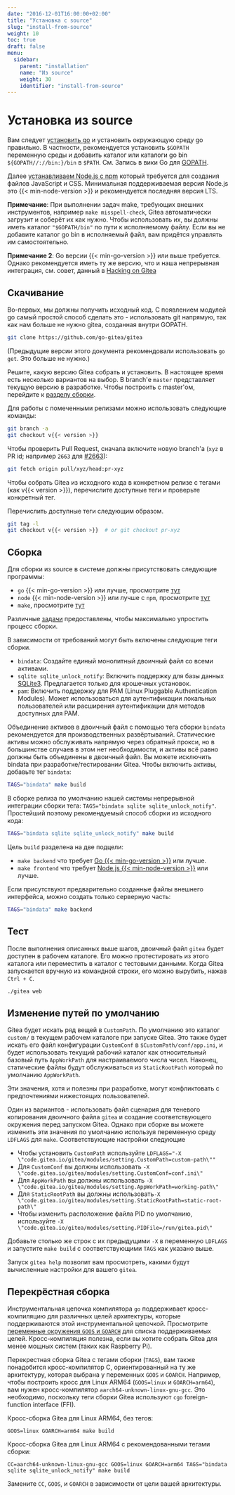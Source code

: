 ```yaml
---
date: "2016-12-01T16:00:00+02:00"
title: "Установка с source"
slug: "install-from-source"
weight: 10
toc: true
draft: false
menu:
  sidebar:
    parent: "installation"
    name: "Из source"
    weight: 30
    identifier: "install-from-source"
---
```


# Установка из source

Вам следует [установить go](https://golang.org/doc/install) и установить окружающую среду go
правильно. В частности, рекомендуется установить `$GOPATH`
переменную среды и добавить каталог или каталоги go bin
`${GOPATH//://bin:}/bin` в `$PATH`. См. Запись в вики Go для
[GOPATH](https://github.com/golang/go/wiki/GOPATH).

Далее [устанавливаем Node.js с npm](https://nodejs.org/en/download/) который
требуется для создания файлов JavaScript и CSS. Минимальная поддерживаемая версия Node.js
это {{< min-node-version >}} и рекомендуется последняя версия LTS.

**Примечание**: При выполнении задач make, требующих внешних инструментов, например
`make misspell-check`, Gitea автоматически загрузит и соберёт их как
нужно. Чтобы использовать их, вы должны иметь каталог `"$GOPATH/bin"`
по пути к исполняемому файлу. Если вы не добавите каталог go bin в
исполняемый файл, вам придётся управлять им самостоятельно.

**Примечание 2**: Go версии {{< min-go-version >}} или выше требуется. Однако рекомендуется
иметь ту же версию, что и наша непрерывная интеграция, см. совет, данный в
<a href='{{< relref "doc/advanced/hacking-on-gitea.en-us.md" >}}'>Hacking on
Gitea</a>

## Скачивание

Во-первых, мы должны получить исходный код. С появлением модулей go
самый простой способ сделать это - использовать git напрямую, так как нам больше не нужно
gitea, созданная внутри GOPATH.

```bash
git clone https://github.com/go-gitea/gitea
```

(Предыдущие версии этого документа рекомендовали использовать `go get`. Это
больше не нужно.)

Решите, какую версию Gitea собрать и установить. В настоящее время есть
несколько вариантов на выбор. В branch'е `master` представляет текущую
версию в разработке. Чтобы построить с master'ом, перейдите к [разделу сборки](#сборка).

Для работы с помеченными релизами можно использовать следующие команды:

```bash
git branch -a
git checkout v{{< version >}}
```

Чтобы проверить Pull Request, сначала включите новую branch'а (`xyz` в PR id;
например `2663` для [#2663](https://github.com/go-gitea/gitea/pull/2663)):

```bash
git fetch origin pull/xyz/head:pr-xyz
```

Чтобы собрать Gitea из исходного кода в конкретном релизе с тегами (как v{{< version >}}), перечислите
доступные теги и проверьте конкретный тег.

Перечислить доступные теги следующим образом.

```bash
git tag -l
git checkout v{{< version >}}  # or git checkout pr-xyz
```

## Сборка

Для сборки из source в системе должны присутствовать следующие программы:

- `go` {{< min-go-version >}} или лучше, просмотрите [тут](https://golang.org/dl/)
- `node` {{< min-node-version >}} или лучше с `npm`, просмотрите [тут](https://nodejs.org/en/download/)
- `make`, просмотрите <a href='{{< relref "doc/advanced/make.en-us.md" >}}'>тут</a>

Различные [задачи](https://github.com/go-gitea/gitea/blob/master/Makefile)
предоставлены, чтобы максимально упростить процесс сборки.

В зависимости от требований могут быть включены следующие теги сборки.

* `bindata`: Создайте единый монолитный двоичный файл со всеми активами.
* `sqlite sqlite_unlock_notify`: Включить поддержку для базы данных
  [SQLite3](https://sqlite.org/). Предлагается только для крошечных
   установок.
* `pam`: Включить поддержку для PAM (Linux Pluggable Authentication Modules). Может
   использоваться для аутентификации локальных пользователей или расширения аутентификации для методов
   доступных для PAM.

Объединение активов в двоичный файл с помощью тега сборки `bindata` рекомендуется для
производственных развёртываний. Статические активы можно обслуживать напрямую через обратный прокси,
но в большинстве случаев в этом нет необходимости, и активы всё равно должны быть объединены в двоичный файл.
Вы можете исключить bindata при разработке/тестировании Gitea.
Чтобы включить активы, добавьте тег `bindata`:

```bash
TAGS="bindata" make build
```

В сборке релиза по умолчанию нашей системы непрерывной интеграции сборки
тега: `TAGS="bindata sqlite sqlite_unlock_notify"`. Простейший
поэтому рекомендуемый способ сборки из исходного кода:

```bash
TAGS="bindata sqlite sqlite_unlock_notify" make build
```

Цель `build` разделена на две подцели:

- `make backend` что требует [Go {{< min-go-version >}}](https://golang.org/dl/) или лучше.
- `make frontend` что требует [Node.js {{< min-node-version >}}](https://nodejs.org/en/download/) или лучше.

Если присутствуют предварительно созданные файлы внешнего интерфейса, можно создать только серверную часть:

```bash
TAGS="bindata" make backend
```

## Тест

После выполнения описанных выше шагов, двоичный файл `gitea` будет доступен в рабочем каталоге.
Его можно протестировать из этого каталога или переместить в каталог с тестовыми данными. Когда Gitea
запускается вручную из командной строки, его можно вырубить, нажав `Ctrl + C`.

```bash
./gitea web
```

## Изменение путей по умолчанию

Gitea будет искать ряд вещей в `CustomPath`. По умолчанию это
каталог `custom/` в текущем рабочем каталоге при запуске Gitea. Это также будет
искать его файл конфигурации `CustomConf` в `$CustomPath/conf/app.ini`, и будет использовать
текущий рабочий каталог как относительный базовый путь `AppWorkPath` для настраиваемого числа
чисел. Наконец, статические файлы будут обслуживаться из `StaticRootPath` который по умолчанию `AppWorkPath`.

Эти значения, хотя и полезны при разработке, могут конфликтовать с предпочтениями нижестоящих пользователей.

Один из вариантов - использовать файл сценария для теневого копирования двоичного файла `gitea` и создание соответствующего
окружения перед запуском Gitea. Однако при сборке вы можете изменить эти значения по умолчанию
используя переменную среду `LDFLAGS` для `make`. Соответствующие настройки следующие

* Чтобы установить `CustomPath` используйте `LDFLAGS="-X \"code.gitea.io/gitea/modules/setting.CustomPath=custom-path\""`
* Для `CustomConf` вы должны использовать `-X \"code.gitea.io/gitea/modules/setting.CustomConf=conf.ini\"`
* Для `AppWorkPath` вы должны использовать `-X \"code.gitea.io/gitea/modules/setting.AppWorkPath=working-path\"`
* Для `StaticRootPath` вы должны использовать`-X \"code.gitea.io/gitea/modules/setting.StaticRootPath=static-root-path\"`
* Чтобы изменить расположение файла PID по умолчанию, используйте `-X \"code.gitea.io/gitea/modules/setting.PIDFile=/run/gitea.pid\"`

Добавьте столько же строк с их предыдущими `-X` в переменную `LDFLAGS` и запустите `make build`
с соответствующими `TAGS` как указано выше.

Запуск `gitea help` позволит вам просмотреть, какими будут вычисленные настройки для вашего `gitea`.

## Перекрёстная сборка
Инструментальная цепочка компилятора `go` поддерживает кросс-компиляцию для различных целей архитектуры, которые поддерживаются этой инструментальной цепочкой. Просмотрите [переменные окружения `GOOS` и `GOARCH`](https://golang.org/doc/install/source#environment) для списка поддерживаемых целей. Кросс-компиляция полезна, если вы хотите собрать Gitea для менее мощных систем (таких как Raspberry Pi).

Перекрестная сборка Gitea с тегами сборки (`TAGS`), вам также понадобится кросс-компилятор C, ориентированный на ту же архитектуру, которая выбрана у переменных `GOOS` и `GOARCH`. Например, чтобы построить кросс для Linux ARM64 (`GOOS=linux` и `GOARCH=arm64`), вам нужен кросс-компилятор `aarch64-unknown-linux-gnu-gcc`. Это необходимо, поскольку теги сборки Gitea используют `cgo` foreign-function interface (FFI).

Кросс-сборка Gitea для Linux ARM64, без тегов:

```
GOOS=linux GOARCH=arm64 make build
```

Кросс-сборка Gitea для Linux ARM64 с рекомендованными тегами сборки:

```
CC=aarch64-unknown-linux-gnu-gcc GOOS=linux GOARCH=arm64 TAGS="bindata sqlite sqlite_unlock_notify" make build
```

Замените `CC`, `GOOS`, и `GOARCH` в зависимости от цели вашей архитектуры.
